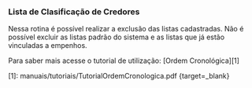 ### **Lista de Clasificação de Credores**

Nessa rotina é possível realizar a exclusão das listas cadastradas. Não é possível excluir as listas padrão do sistema e as listas que já estão vinculadas a empenhos. 

Para saber mais acesse o tutorial de utilização: [Ordem Cronológica][1]


  [1]: manuais/tutoriais/TutorialOrdemCronologica.pdf {target=_blank}

